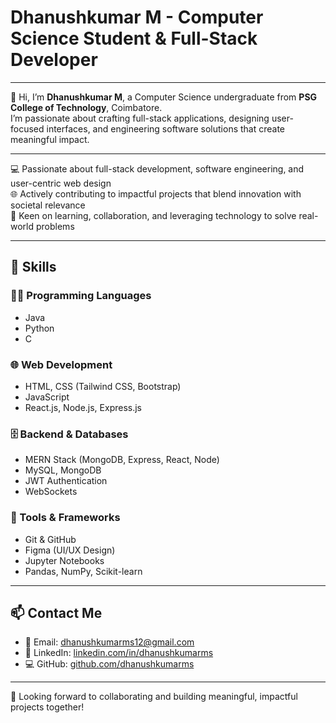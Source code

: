 # Dhanushkumar M - Computer Science Student & Full-Stack Developer
---

👋 Hi, I’m **Dhanushkumar M**, a Computer Science undergraduate from **PSG College of Technology**, Coimbatore.  
I’m passionate about crafting full-stack applications, designing user-focused interfaces, and engineering software solutions that create meaningful impact.

---

💻 Passionate about full-stack development, software engineering, and user-centric web design  
🌐 Actively contributing to impactful projects that blend innovation with societal relevance  
🤝 Keen on learning, collaboration, and leveraging technology to solve real-world problems  

---

## 🚀 Skills

### 🧑‍💻 Programming Languages  
- Java  
- Python  
- C  

### 🌐 Web Development  
- HTML, CSS (Tailwind CSS, Bootstrap)  
- JavaScript  
- React.js, Node.js, Express.js  

### 🗄️ Backend & Databases  
- MERN Stack (MongoDB, Express, React, Node)  
- MySQL, MongoDB  
- JWT Authentication  
- WebSockets  

### 🧰 Tools & Frameworks  
- Git & GitHub  
- Figma (UI/UX Design)  
- Jupyter Notebooks  
- Pandas, NumPy, Scikit-learn  

---

## 📫 Contact Me

- 📧 Email: [dhanushkumarms12@gmail.com](mailto:dhanushkumarms12@gmail.com)  
- 💼 LinkedIn: [linkedin.com/in/dhanushkumarms](https://www.linkedin.com/in/dhanushkumarms/)  
- 💻 GitHub: [github.com/dhanushkumarms](https://github.com/dhanushkumarms)  

---

🎯 Looking forward to collaborating and building meaningful, impactful projects together!

